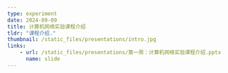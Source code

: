```yaml
---
type: experiment
date: 2024-09-09
title: 计算机网络实验课程介绍
tldr: "课程介绍."
thumbnail: /static_files/presentations/intro.jpg
links: 
    - url: /static_files/presentations/第一周：计算机网络实验课程介绍.pptx
      name: slide
---
```

